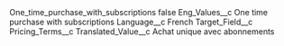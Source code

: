 <?xml version="1.0" encoding="UTF-8"?>
<CustomMetadata xmlns="http://soap.sforce.com/2006/04/metadata" xmlns:xsi="http://www.w3.org/2001/XMLSchema-instance" xmlns:xsd="http://www.w3.org/2001/XMLSchema">
    <label>One_time_purchase_with_subscriptions</label>
    <protected>false</protected>
    <values>
        <field>Eng_Values__c</field>
        <value xsi:type="xsd:string">One time purchase with subscriptions</value>
    </values>
    <values>
        <field>Language__c</field>
        <value xsi:type="xsd:string">French</value>
    </values>
    <values>
        <field>Target_Field__c</field>
        <value xsi:type="xsd:string">Pricing_Terms__c</value>
    </values>
    <values>
        <field>Translated_Value__c</field>
        <value xsi:type="xsd:string">Achat unique avec abonnements</value>
    </values>
</CustomMetadata>

